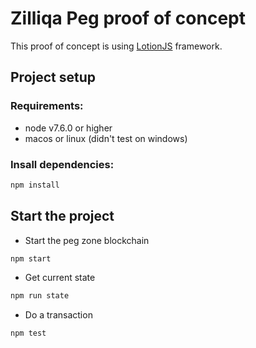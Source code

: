 # Zilliqa Peg proof of concept

This proof of concept is using [LotionJS](https://lotionjs.com) framework.

## Project setup

### Requirements:
- node v7.6.0 or higher
- macos or linux (didn't test on windows)

### Insall dependencies:
```bash
npm install
```

## Start the project
- Start the peg zone blockchain
```bash
npm start
```

- Get current state
```bash
npm run state
```

- Do a transaction
```
npm test
```
